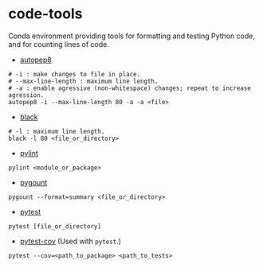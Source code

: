 # code-tools

Conda environment providing tools for formatting and testing Python code,
and for counting lines of code.

- [autopep8](https://github.com/hhatto/autopep8)
```
# -i : make changes to file in place.
# --max-line-length : maximum line length.
# -a : enable agressive (non-whitespace) changes; repeat to increase agression.
autopep8 -i --max-line-length 80 -a -a <file>
```
- [black](https://black.readthedocs.io/)
```
# -l : maximum line length.
black -l 80 <file_or_directory>
```
- [pylint](https://pylint.pycqa.org/)
```
pylint <module_or_package>
```

- [pygount](https://pygount.readthedocs.io/)
```
pygount --format=summary <file_or_directory>
```

- [pytest](https://docs.pytest.org/)
```
pytest [file_or_directory]
```

- [pytest-cov](https://pytest-cov.readthedocs.io/)
(Used with `pytest`.)
```
pytest --cov=<path_to_package> <path_to_tests>
```

